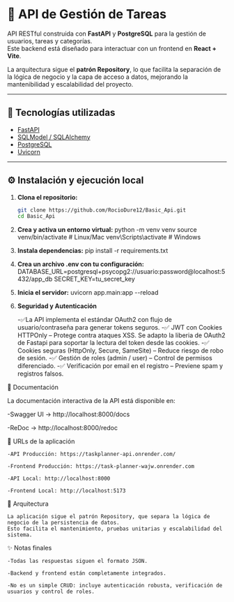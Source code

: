 
# 📌 API de Gestión de Tareas

API RESTful construida con **FastAPI** y **PostgreSQL** para la gestión de usuarios, tareas y categorías.  
Este backend está diseñado para interactuar con un frontend en **React + Vite**.  

La arquitectura sigue el **patrón Repository**, lo que facilita la separación de la lógica de negocio y la capa de acceso a datos, mejorando la mantenibilidad y escalabilidad del proyecto.

---

## 🚀 Tecnologías utilizadas
- [FastAPI](https://fastapi.tiangolo.com/)
- [SQLModel / SQLAlchemy](https://sqlmodel.tiangolo.com/)
- [PostgreSQL](https://www.postgresql.org/)
- [Uvicorn](https://www.uvicorn.org/)

---

## ⚙️ Instalación y ejecución local

1. **Clona el repositorio:**
   ```bash
   git clone https://github.com/RocioDure12/Basic_Api.git
   cd Basic_Api

2. **Crea y activa un entorno virtual:**
    python -m venv venv
    source venv/bin/activate   # Linux/Mac
    venv\Scripts\activate      # Windows

3. **Instala dependencias:**
    pip install -r requirements.txt

4. **Crea un archivo .env con tu configuración:**
    DATABASE_URL=postgresql+psycopg2://usuario:password@localhost:5432/app_db
    SECRET_KEY=tu_secret_key

5. **Inicia el servidor:**
    uvicorn app.main:app --reload

6. **Seguridad y Autenticación**

    -✅La API implementa el estándar OAuth2 con flujo de usuario/contraseña para generar tokens seguros.
    -✅ JWT con Cookies HTTPOnly – Protege contra ataques XSS. Se adapto la liberia de OAuth2 de Fastapi para soportar la lectura del token desde las cookies.
    -✅ Cookies seguras (HttpOnly, Secure, SameSite) – Reduce riesgo de robo de sesión.
    -✅ Gestión de roles (admin / user) – Control de permisos diferenciado.
    -✅ Verificación por email en el registro – Previene spam y registros falsos.

    
📖 Documentación

La documentación interactiva de la API está disponible en:

-Swagger UI → http://localhost:8000/docs

-ReDoc → http://localhost:8000/redoc

🔗 URLs de la aplicación

    -API Producción: https://taskplanner-api.onrender.com/

    -Frontend Producción: https://task-planner-wajw.onrender.com

    -API Local: http://localhost:8000

    -Frontend Local: http://localhost:5173

📂 Arquitectura

    La aplicación sigue el patrón Repository, que separa la lógica de negocio de la persistencia de datos.
    Esto facilita el mantenimiento, pruebas unitarias y escalabilidad del sistema.


✨ Notas finales

    -Todas las respuestas siguen el formato JSON.

    -Backend y frontend están completamente integrados.

    -No es un simple CRUD: incluye autenticación robusta, verificación de usuarios y control de roles.


